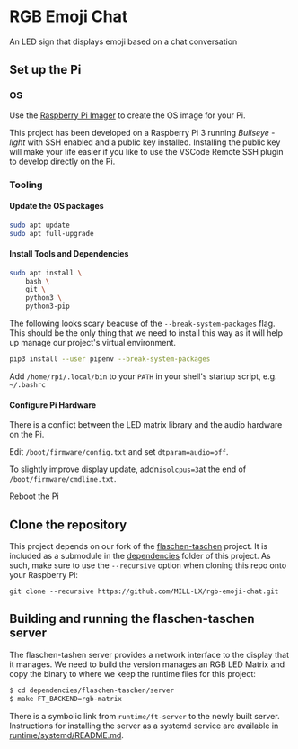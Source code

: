 # RGB Emoji Chat
An LED sign that displays emoji based on a chat conversation

## Set up the Pi

### OS

Use the [Raspberry Pi Imager](https://www.raspberrypi.com/software/) to create the OS image for your Pi.

This project has been developed on a Raspberry Pi 3 running *Bullseye - light* with SSH enabled and a public key installed. Installing the public key will make your life easier if you like to use the VSCode Remote SSH plugin to develop directly on the Pi.

### Tooling

#### Update the OS packages

```bash
sudo apt update
sudo apt full-upgrade
```

#### Install Tools and Dependencies

```bash
sudo apt install \
    bash \
    git \
    python3 \
    python3-pip
```

The following looks scary beacuse of the `--break-system-packages` flag. This should be the only thing that we need to install this way as it will help up manage our project's virtual environment.

```bash
pip3 install --user pipenv --break-system-packages
```

Add `/home/rpi/.local/bin` to your `PATH` in your shell's startup script, e.g. `~/.bashrc`

#### Configure Pi Hardware

There is a conflict between the LED matrix library and the audio hardware on the Pi.

Edit `/boot/firmware/config.txt` and set `dtparam=audio=off`.

To slightly improve display update, addn`isolcpus=3`at the end of `/boot/firmware/cmdline.txt`.

Reboot the Pi

## Clone the repository

This project depends on our fork of the [flaschen-taschen](https://github.com/MILL-LX/flaschen-taschen.git) project. It is included as a submodule in the [dependencies](dependencies) folder of this project. As such, make sure to use the `--recursive` option when cloning this repo onto your Raspberry Pi:

`git clone --recursive https://github.com/MILL-LX/rgb-emoji-chat.git`

## Building and running the flaschen-taschen server

The flaschen-tashen server provides a network interface to the display that it manages. We need to build the version manages an RGB LED Matrix and copy the binary to where we keep the runtime files for this project: 

```bash
$ cd dependencies/flaschen-taschen/server
$ make FT_BACKEND=rgb-matrix
```

There is a symbolic link from `runtime/ft-server` to the newly built server. Instructions for installing the server as a systemd service are available in [runtime/systemd/README.md](runtime/systemd/README.md).
